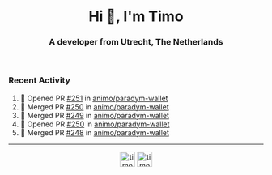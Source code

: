 <h1 align="center">Hi 👋, I'm Timo</h1>
<h3 align="center">A developer from Utrecht, The Netherlands</h3>
<br/>
<!-- https://github.com/rahuldkjain/github-profile-readme-generator --!>

<!--  <p align="left"><img src="https://github-readme-stats.vercel.app/api?username=timoglastra&show_icons=true&count_private=true&" alt="timoglastra" /></p> --!>

<!--
Github language stats
<p align="left"><img src="https://github-readme-stats.vercel.app/api/top-langs/?username=timoglastra&layout=compact" alt="timoglastra" /><p>
-->

<!-- Codestats language stats -->
<!-- <p align="left"><img src="https://codestats-readme.vercel.app/api/top-langs/?username=timoglastra&layout=compact&language_count=12" alt="timoglastra" /><p>    --!>
  
<h3>Recent Activity</h3>

<!--START_SECTION:activity-->
1. 💪 Opened PR [#251](https://github.com/animo/paradym-wallet/pull/251) in [animo/paradym-wallet](https://github.com/animo/paradym-wallet)
2. 🎉 Merged PR [#250](https://github.com/animo/paradym-wallet/pull/250) in [animo/paradym-wallet](https://github.com/animo/paradym-wallet)
3. 🎉 Merged PR [#249](https://github.com/animo/paradym-wallet/pull/249) in [animo/paradym-wallet](https://github.com/animo/paradym-wallet)
4. 💪 Opened PR [#250](https://github.com/animo/paradym-wallet/pull/250) in [animo/paradym-wallet](https://github.com/animo/paradym-wallet)
5. 🎉 Merged PR [#248](https://github.com/animo/paradym-wallet/pull/248) in [animo/paradym-wallet](https://github.com/animo/paradym-wallet)
<!--END_SECTION:activity-->

---

<p align="center">
<a href="https://twitter.com/timoglastra" target="blank"><img align="center" src="https://cdn.jsdelivr.net/npm/simple-icons@3.0.1/icons/twitter.svg" alt="timoglastra" height="30" width="30" /></a>
<a href="https://linkedin.com/in/timoglastra" target="blank"><img align="center" src="https://cdn.jsdelivr.net/npm/simple-icons@3.0.1/icons/linkedin.svg" alt="timoglastra" height="30" width="30" /></a>
</p>



